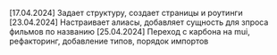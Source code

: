 [17.04.2024] Задает структуру, создает страницы и роутинги
[23.04.2024] Настраивает алиасы, добавляет сущность для зпроса фильмов по названию
[25.04.2024] Переход с карбона на mui, рефакторинг, добавление типов, порядок импортов